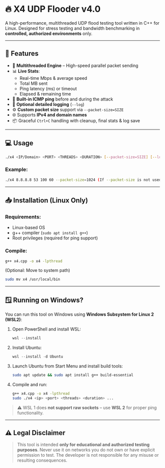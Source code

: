 # 🔥 X4 UDP Flooder v4.0

A high-performance, multithreaded UDP flood testing tool written in C++ for Linux. Designed for stress testing and bandwidth benchmarking in **controlled, authorized environments** only.

---

## 🚀 Features

- 🧵 **Multithreaded Engine** – High-speed parallel packet sending
- 📊 **Live Stats**:
  - Real-time Mbps & average speed
  - Total MB sent
  - Ping latency (ms) or timeout
  - Elapsed & remaining time
- 🧠 **Built-in ICMP ping** before and during the attack
- 📄 **Optional detailed logging** (`--log`)
- ⚙️ **Custom packet size** support via `--packet-size=SIZE`
- 🌐 Supports **IPv4 and domain names**
- 📦 Graceful `Ctrl+C` handling with cleanup, final stats & log save

---

## 💻 Usage

```bash
./x4 <IP/Domain> <PORT> <THREADS> <DURATION> [--packet-size=SIZE] [--log]
```

### Example:
```bash
./x4 8.8.8.8 53 100 60 --packet-size=1024 (If --packet-size is not used, it will default to 1024) --log
```

---

## 📥 Installation (Linux Only)

### Requirements:
- Linux-based OS
- g++ compiler (`sudo apt install g++`)
- Root privileges (required for ping support)

### Compile:

```bash
g++ x4.cpp -o x4 -lpthread
```

(Optional: Move to system path)

```bash
sudo mv x4 /usr/local/bin
```

---

## 🪟 Running on Windows?

You can run this tool on Windows using **Windows Subsystem for Linux 2 (WSL2)**:

1. Open PowerShell and install WSL:
   ```powershell
   wsl --install
   ```

2. Install Ubuntu:
   ```powershell
   wsl --install -d Ubuntu
   ```

3. Launch Ubuntu from Start Menu and install build tools:
   ```bash
   sudo apt update && sudo apt install g++ build-essential
   ```

4. Compile and run:
   ```bash
   g++ x4.cpp -o x4 -lpthread
   sudo ./x4 <ip> <port> <threads> <duration> ...
   ```

> ⚠️ WSL 1 does **not support raw sockets** – use **WSL 2** for proper ping functionality.

---

## ⚠️ Legal Disclaimer

> This tool is intended **only for educational and authorized testing purposes**. Never use it on networks you do not own or have explicit permission to test. The developer is not responsible for any misuse or resulting consequences.
